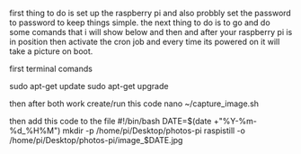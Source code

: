 first thing to do is set up the raspberry pi and also probbly set the password to password to keep things simple. the next thing to do is to go and do some comands that i will show below and then and after your raspberry pi is in position then activate the cron job and every time its powered on it will take a picture on boot.

first terminal comands 

sudo apt-get update
sudo apt-get upgrade

then after both work create/run this code 
nano ~/capture_image.sh

then add this code to the file 
#!/bin/bash
DATE=$(date +"%Y-%m-%d_%H%M")
mkdir -p /home/pi/Desktop/photos-pi
raspistill -o /home/pi/Desktop/photos-pi/image_$DATE.jpg

